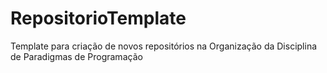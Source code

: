 # RepositorioTemplate
Template para criação de novos repositórios na Organização da Disciplina de Paradigmas de Programação
